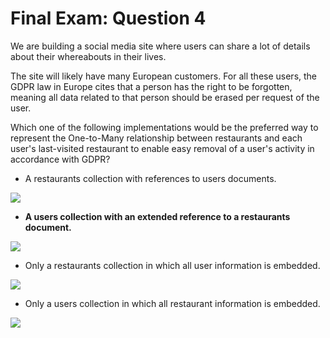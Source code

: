 # Final Exam: Question 4

We are building a social media site where users can share a lot of details about their whereabouts in their lives.

The site will likely have many European customers. For all these users, the GDPR law in Europe cites that a person has the right to be forgotten, meaning all data related to that person should be erased per request of the user.

Which one of the following implementations would be the preferred way to represent the One-to-Many relationship between restaurants and each user's last-visited restaurant to enable easy removal of a user's activity in accordance with GDPR?



- A restaurants collection with references to users documents.

![](https://university-courses.s3.amazonaws.com/M320/m320-final-one-to-many-3.png)

- **A users collection with an extended reference to a restaurants document.**

![](https://university-courses.s3.amazonaws.com/M320/m320-final-one-to-many-1.png)

- Only a restaurants collection in which all user information is embedded.

![](https://university-courses.s3.amazonaws.com/M320/m320-final-one-to-many-2.png)

- Only a users collection in which all restaurant information is embedded.

![](https://university-courses.s3.amazonaws.com/M320/m320-final-one-to-many-4.png)

